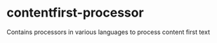 contentfirst-processor
======================

Contains processors in various languages to process content first text